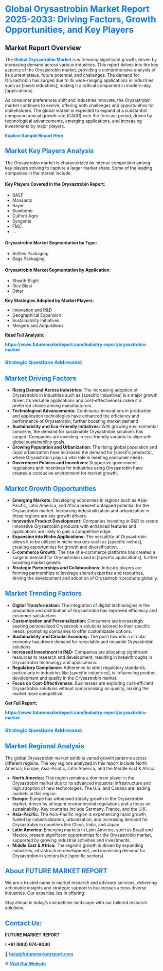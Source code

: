 <h1 style="color: #007BFF;">Global Orysastrobin Market Report 2025-2033: Driving Factors, Growth Opportunities, and Key Players</h1>

<section id="overview">
<h2>Market Report Overview</h2>
<p>The <a href="https://www.futuremarketreport.com/industry-report/orysastrobin-market" style="color: #007BFF; text-decoration: none;"><strong>Global Orysastrobin Market</strong></a> is witnessing significant growth, driven by increasing demand across various industries. This report delves into the key aspects of the Orysastrobin market, providing a comprehensive analysis of its current status, future potential, and challenges. The demand for Orysastrobin has surged due to its wide-ranging applications in industries such as [insert industries], making it a critical component in modern-day [applications].</p>
<p>As consumer preferences shift and industries innovate, the Orysastrobin market continues to evolve, offering both challenges and opportunities for stakeholders. The global market is expected to expand at a substantial compound annual growth rate (CAGR) over the forecast period, driven by technological advancements, emerging applications, and increasing investments by major players.</p>
</section>

<section id="overview">
<p><a href="https://www.futuremarketreport.com/request-sample/reportId=98184" style="color: #007BFF; text-decoration: none;"><strong>Explore Sample Report Here</strong></a></p>
</section>

<section id="key-players">
<h2 style="color: #007BFF;">Market Key Players Analysis</h2>
<p>The Orysastrobin market is characterized by intense competition among key players striving to capture a larger market share. Some of the leading companies in the market include:</p>
<h4>Key Players Covered in the Orysastrobin Report:</h4>
<ul><li>BASF</li><li>Monsanto</li><li>Bayer</li><li>Sumitomo</li><li>DuPont Agro</li><li>Syngenta</li><li>FMC</li><li>...</li></ul>
<h4>Orysastrobin Market Segmentation by Type:</h4>
<ul><li>Bottles Packaging</li><li>Bags Packaging</li></ul>

<h4>Orysastrobin Market Segmentation by Application:</h4>
<ul><li>Sheath Blight</li><li>Rice Blast</li><li>Other</li></ul>
<p><strong>Key Strategies Adopted by Market Players:</strong></p>
<ul>
<li>Innovation and R&D</li>
<li>Geographical Expansion</li>
<li>Sustainability Initiatives</li>
<li>Mergers and Acquisitions</li>
</ul>
</section>

<section>
<p><strong>Read Full Analysis: </strong></p><a href="https://www.futuremarketreport.com/industry-report/orysastrobin-market" style="color: #007BFF; text-decoration: none;"><strong>https://www.futuremarketreport.com/industry-report/orysastrobin-market</strong></a>
<h3 style="color: #007BFF;">Strategic Questions Addressed:</h3>
</section>

<section id="driving-factors">
<h2 style="color: #007BFF;">Market Driving Factors</h2>
<ul>
<li><strong>Rising Demand Across Industries:</strong> The increasing adoption of Orysastrobin in industries such as [specific industries] is a major growth driver. Its versatile applications and cost-effectiveness make it a preferred choice among manufacturers.</li>
<li><strong>Technological Advancements:</strong> Continuous innovations in production and application technologies have enhanced the efficiency and performance of Orysastrobin, further boosting market demand.</li>
<li><strong>Sustainability and Eco-Friendly Initiatives:</strong> With growing environmental concerns, the demand for sustainable Orysastrobin solutions has surged. Companies are investing in eco-friendly variants to align with global sustainability goals.</li>
<li><strong>Growing Population and Urbanization:</strong> The rising global population and rapid urbanization have increased the demand for [specific products], where Orysastrobin plays a vital role in meeting consumer needs.</li>
<li><strong>Government Policies and Incentives:</strong> Supportive government regulations and incentives for industries using Orysastrobin have created a conducive environment for market growth.</li>
</ul>
</section>

<section id="growth-opportunities">
<h2 style="color: #007BFF;">Market Growth Opportunities</h2>
<ul>
<li><strong>Emerging Markets:</strong> Developing economies in regions such as Asia-Pacific, Latin America, and Africa present untapped potential for the Orysastrobin market. Increasing industrialization and urbanization in these regions are key growth drivers.</li>
<li><strong>Innovative Product Development:</strong> Companies investing in R&D to create innovative Orysastrobin products with enhanced features and applications are likely to gain a competitive edge.</li>
<li><strong>Expansion into Niche Applications:</strong> The versatility of Orysastrobin allows it to be utilized in niche markets such as [specific niches], creating opportunities for growth and diversification.</li>
<li><strong>E-commerce Growth:</strong> The rise of e-commerce platforms has created a surge in demand for Orysastrobin used in [specific applications], further boosting market growth.</li>
<li><strong>Strategic Partnerships and Collaborations:</strong> Industry players are forming partnerships to leverage shared expertise and resources, driving the development and adoption of Orysastrobin products globally.</li>
</ul>
</section>

<section id="trending-factors">
<h2 style="color: #007BFF;">Market Trending Factors</h2>
<ul>
<li><strong>Digital Transformation:</strong> The integration of digital technologies in the production and distribution of Orysastrobin has improved efficiency and customer satisfaction.</li>
<li><strong>Customization and Personalization:</strong> Consumers are increasingly seeking personalized Orysastrobin solutions tailored to their specific needs, prompting companies to offer customizable options.</li>
<li><strong>Sustainability and Circular Economy:</strong> The push towards a circular economy has driven demand for recyclable and reusable Orysastrobin solutions.</li>
<li><strong>Increased Investment in R&D:</strong> Companies are allocating significant resources to research and development, resulting in breakthroughs in Orysastrobin technology and applications.</li>
<li><strong>Regulatory Compliance:</strong> Adherence to strict regulatory standards, particularly in industries like [specific industries], is influencing product development and quality in the Orysastrobin market.</li>
<li><strong>Focus on Cost-Effectiveness:</strong> Businesses are exploring cost-efficient Orysastrobin solutions without compromising on quality, making the market more competitive.</li>
</ul>
</section>

<section>
<p><strong>Get Full Report: </strong></p><a href="https://www.futuremarketreport.com/industry-report/orysastrobin-market" style="color: #007BFF; text-decoration: none;"><strong>https://www.futuremarketreport.com/industry-report/orysastrobin-market</strong></a>
<h3 style="color: #007BFF;">Strategic Questions Addressed:</h3>
</section>


<section id="regional-analysis">
<h2 style="color: #007BFF;">Market Regional Analysis</h2>
<p>The global Orysastrobin market exhibits varied growth patterns across different regions. The key regions analyzed in this report include North America, Europe, Asia-Pacific, Latin America, and the Middle East & Africa:</p>
<ul>
<li><strong>North America:</strong> This region remains a dominant player in the Orysastrobin market due to its advanced industrial infrastructure and high adoption of new technologies. The U.S. and Canada are leading markets in this region.</li>
<li><strong>Europe:</strong> Europe has witnessed steady growth in the Orysastrobin market, driven by stringent environmental regulations and a focus on sustainability. Key countries include Germany, France, and the U.K.</li>
<li><strong>Asia-Pacific:</strong> The Asia-Pacific region is experiencing rapid growth, fueled by industrialization, urbanization, and increasing demand for Orysastrobin in countries like China, India, and Japan.</li>
<li><strong>Latin America:</strong> Emerging markets in Latin America, such as Brazil and Mexico, present significant opportunities for the Orysastrobin market, supported by growing industrial activities and investments.</li>
<li><strong>Middle East & Africa:</strong> The region’s growth is driven by expanding industries, infrastructure development, and increasing demand for Orysastrobin in sectors like [specific sectors].</li>
</ul>
</section>

<footer>
<h2 style="color: #007BFF;">About FUTURE MARKET REPORT</h2>
<p>We are a trusted name in market research and advisory services, delivering actionable insights and strategic support to businesses across diverse industries. Our expertise lies in offering:</p>

<p>Stay ahead in today’s competitive landscape with our tailored research solutions.</p>

<h2 style="color: #007BFF;">Contact Us:</h2>
<p><strong>FUTURE MARKET REPORT</strong></p>
<p>📞 <strong>+91 (883) 074-8030</strong></p>
<p>📧 <strong><a href="mailto:help@futuremarketreport.com" style="color: #007BFF;">help@futuremarketreport.com</a></strong></p>
<p>🌐 <strong><a href="https://www.futuremarketreport.com/" style="color: #007BFF;">Visit Our Website</a></strong></p>
</footer>
